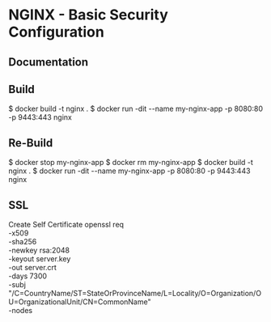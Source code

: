 
NGINX - Basic Security Configuration
============================================

Documentation
-------------

Build
-------------
$ docker build -t nginx .
$ docker run -dit --name my-nginx-app -p 8080:80 -p 9443:443 nginx

Re-Build
-------------
$ docker stop my-nginx-app
$ docker rm my-nginx-app
$ docker build -t nginx .
$ docker run -dit --name my-nginx-app -p 8080:80 -p 9443:443 nginx

SSL
--------------
Create Self Certificate
openssl req \
    -x509 \
    -sha256 \
    -newkey rsa:2048 \
    -keyout server.key \
    -out server.crt \
    -days 7300 \
    -subj "/C=CountryName/ST=StateOrProvinceName/L=Locality/O=Organization/OU=OrganizationalUnit/CN=CommonName" \
    -nodes
